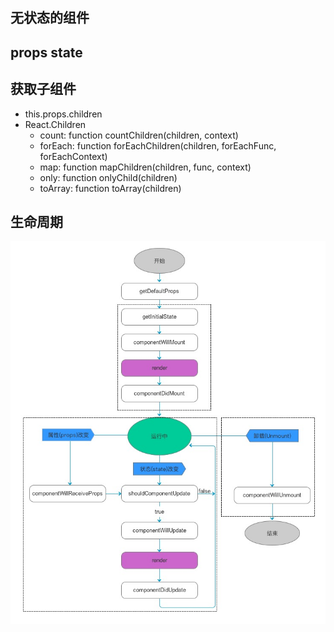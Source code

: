## 无状态的组件

## props state

## 获取子组件

- this.props.children
- React.Children
  + count: function countChildren(children, context)
  + forEach: function forEachChildren(children, forEachFunc, forEachContext)
  + map: function mapChildren(children, func, context)
  + only: function onlyChild(children)
  + toArray: function toArray(children)

## 生命周期

![profile](resource/life-cycle.jpg)
